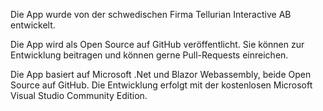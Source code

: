 ﻿Die App wurde von der schwedischen Firma Tellurian Interactive AB entwickelt.

Die App wird als Open Source auf GitHub veröffentlicht. Sie können zur Entwicklung beitragen und können gerne Pull-Requests einreichen.

Die App basiert auf Microsoft .Net und Blazor Webassembly, beide Open Source auf GitHub. 
Die Entwicklung erfolgt mit der kostenlosen Microsoft Visual Studio Community Edition.